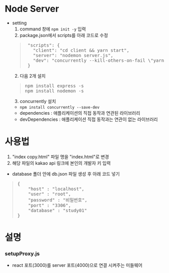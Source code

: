 # Node Server
* setting
  1. command 창에 <code>npm init -y</code> 입력
  2. package.json에서 scripts를 아래 코드로 수정
  > <pre>
  >  "scripts": {
  >    "client": "cd client && yarn start",
  >    "server": "nodemon server.js",
  >    "dev": "concurrently --kill-others-on-fail \"yarn server\" \"yarn client\""
  >  }
  > </pre>
  2. 다음 2개 설치
  > <pre>
  > npm install express -s
  > npm install nodemon -s
  > </pre>
  3. concurrently 설치
  * <code>npm install concurrently --save-dev</code>
  * dependencies : 애플리케이션의 직접 동작과 연관된 라이브러리
  * devDependencies : 애플리케이션 직접 동작과는 연관이 없는 라이브러리

# 사용법
1. "index copy.html" 파일 명을 "index.html"로 변경
2. 해당 파일의 kakao api 링크에 본인의 개발자 키 입력

* database 폴더 안에 db.json 파일 생성 후 아래 코드 넣기
> <pre>
> {
>     "host" : "localhost",
>     "user" : "root",
>     "password" : "비밀번호",
>     "port" : "3306",
>     "database" : "study01"
> }
> </pre>

# 설명
### setupProxy.js
* react 포트(3000)를 server 포트(4000)으로 연결 시켜주는 미들웨어
